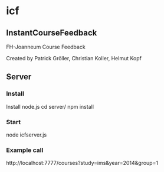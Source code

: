 # icf
## InstantCourseFeedback

FH-Joanneum Course Feedback

Created by Patrick Gröller, Christian Koller, Helmut Kopf

## Server
### Install
Install node.js
cd server/
npm install

### Start
node icfserver.js

### Example call
http://localhost:7777/courses?study=ims&year=2014&group=1
